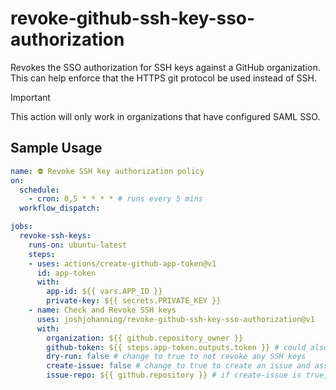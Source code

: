 # revoke-github-ssh-key-sso-authorization

Revokes the SSO authorization for SSH keys against a GitHub organization. This can help enforce that the HTTPS git protocol be used instead of SSH.

> [!IMPORTANT]
> This action will only work in organizations that have configured SAML SSO.

## Sample Usage

```yml
name: ⛔️ Revoke SSH key authorization policy
on:
  schedule:
    - cron: 0,5 * * * * # runs every 5 mins
  workflow_dispatch:

jobs:
  revoke-ssh-keys:
    runs-on: ubuntu-latest
    steps:
    - uses: actions/create-github-app-token@v1
      id: app-token
      with:
        app-id: ${{ vars.APP_ID }}
        private-key: ${{ secrets.PRIVATE_KEY }}
    - name: Check and Revoke SSH keys
      uses: joshjohanning/revoke-github-ssh-key-sso-authorization@v1
      with:
        organization: ${{ github.repository_owner }}
        github-token: ${{ steps.app-token.outputs.token }} # could also use PAT with `admin:org` scope
        dry-run: false # change to true to not revoke any SSH keys
        create-issue: false # change to true to create an issue and assign to the user whose SSH key is being revoked (can't be used with dry-run)
        issue-repo: ${{ github.repository }} # if create-issue is true, repo to create the issue in
```
